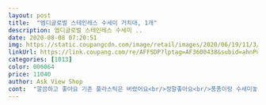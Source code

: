 ```yaml
---
layout: post 
title:  "엠디글로벌 스테인레스 수세미 거치대, 1개" 
description: 엠디글로벌 스테인레스 수세미 ..
date: 2020-08-08 07:20:51 
img: https://static.coupangcdn.com/image/retail/images/2020/06/19/11/3/72642a4f-6e69-45fd-a792-c2dfec6a4052.jpg 
linkUrl: https://link.coupang.com/re/AFFSDP?lptag=AF3600438&subid=ahnPublicAsk&pageKey=1720716221&itemId=2928666564&vendorItemId=70917316090&traceid=V0-113-e74f035abe423f92 
categories: [1013] 
color: 006064 
price: 11040 
author: Ask View Shop 
cont:  "깔끔하고 좋아요 기존 플라스틱은 버렸어요<br/>정말좋아요<br/>퐁퐁이랑 수세미놓기 딱이에요 깔끔하고 좋아요<br/>" 
---
```

